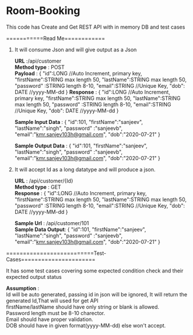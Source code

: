 # Room-Booking
This code has Create and Get REST API with in memory DB and test cases


===========Read Me============

1) It will consume Json and will give output as a Json

      <b>URL</b> :/api/customer <br />
      <b>Method type</b> : POST <br />
      <b>Payload</b> :
      {
        "id":LONG //Auto Increment, primary key,
        "firstName":STRING max length 50,
        "lastName":STRING max length 50,
        "password" :STRING length 8-10,
        "email":STRING //Unique Key,
        "dob": DATE //yyyy-MM-dd
      }
      <b>Response</b> :
      {
        "id":LONG //Auto Increment, primary key,
        "firstName":STRING max length 50,
        "lastName":STRING max length 50,
        "password" :STRING length 8-10,
        "email":STRING //Unique Key,
        "dob": DATE //yyyy-MM-dd
      }

      <b>Sample Input Data </b>: 
      {
        "id":101,
        "firstName":"sanjeev",
        "lastName":"singh",
        "password" :"sanjeevb",
        "email":"kmr.sanjev103h@gmail.com",
        "dob":"2020-07-21"
      }

     <b> Sample Output Data</b> :
      {
        "id":101,
        "firstName":"sanjeev",
        "lastName":"singh",
        "password" :"sanjeevb",
        "email":"kmr.sanjev103h@gmail.com",
        "dob":"2020-07-21"
      }


2) It will accept Id as a long datatype and will produce a json.

      <b>URL</b> : /api/customer/{Id} <br />
      <b>Method type</b> : GET <br />
      <b>Response</b> :
      {
        "id":LONG //Auto Increment, primary key,
        "firstName":STRING max length 50,
        "lastName":STRING max length 50,
        "password" :STRING length 8-10,
        "email":STRING //Unique Key,
        "dob": DATE //yyyy-MM-dd
      }</br>

      <b>Sample Url</b> : /api/customer/101 </br>
     <b> Sample Data Output</b>:
      {
        "id":101,
        "firstName":"sanjeev",
        "lastName":"singh",
        "password" :"sanjeevb",
        "email":"kmr.sanjev103h@gmail.com",
        "dob":"2020-07-21"
      }

==========================Test-Cases======================

It has some test cases covering some expected condition check and their expected output status



<b>Assumption</b> : <br/>
Id will be auto generated, passing id in json will be ignored, It will return the generated Id,That will used for get API<br/>
firstName/lastName should have only string or blank is allowed.<br/>
Password length must be 8-10 charector.<br/>
Email should have proper validation.<br/>
DOB should have in given format(yyyy-MM-dd) else won't accept.<br/>


